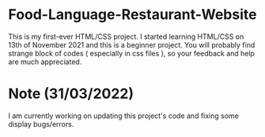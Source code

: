 # Food-Language-Restaurant-Website
This is my first-ever HTML/CSS project.
I started learning HTML/CSS on 13th of November 2021 and this is a beginner project.
You will probably find strange block of codes ( especially in css files ), so your feedback and help are much appreciated.
# Note (31/03/2022)
I am currently working on updating this project's code and fixing some display bugs/errors.
